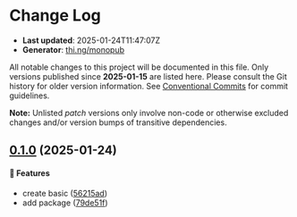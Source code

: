 # Change Log

- **Last updated**: 2025-01-24T11:47:07Z
- **Generator**: [thi.ng/monopub](https://thi.ng/monopub)

All notable changes to this project will be documented in this file.
Only versions published since **2025-01-15** are listed here.
Please consult the Git history for older version information.
See [Conventional Commits](https://conventionalcommits.org/) for commit guidelines.

**Note:** Unlisted _patch_ versions only involve non-code or otherwise excluded changes
and/or version bumps of transitive dependencies.

## [0.1.0](https://github.com/jackdbd/rapido/tree/@jackdbd/typescript-config@0.1.0) (2025-01-24)

#### 🚀 Features

- create basic ([56215ad](https://github.com/jackdbd/rapido/commit/56215ad))
- add package ([79de51f](https://github.com/jackdbd/rapido/commit/79de51f))
